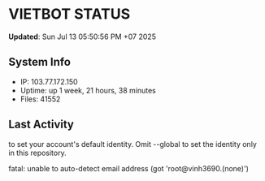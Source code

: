 # VIETBOT STATUS
**Updated**: Sun Jul 13 05:50:56 PM +07 2025

## System Info
- IP: 103.77.172.150
- Uptime: up 1 week, 21 hours, 38 minutes
- Files: 41552

## Last Activity

to set your account's default identity.
Omit --global to set the identity only in this repository.

fatal: unable to auto-detect email address (got 'root@vinh3690.(none)')

